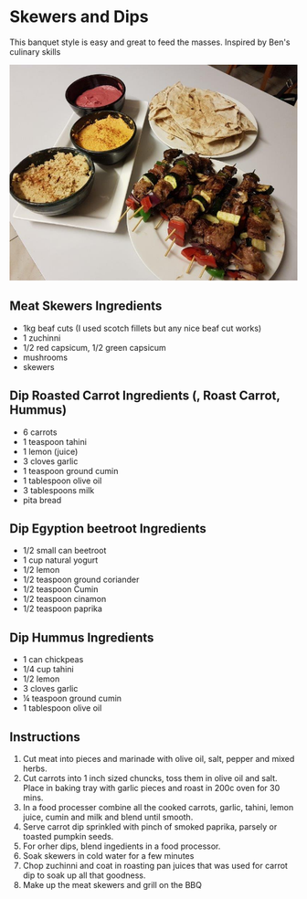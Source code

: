 # Skewers and Dips

This banquet style is easy and great to feed the masses. Inspired by Ben's culinary skills

![Skewers and Dips](../.gitbook/assets/skewers-dip.png)

## Meat Skewers Ingredients

* 1kg beaf cuts \(I used scotch fillets but any nice beaf cut works\)
* 1 zuchinni
* 1/2 red capsicum, 1/2 green capsicum
* mushrooms
* skewers

## Dip Roasted Carrot Ingredients \(, Roast Carrot, Hummus\)

* 6 carrots
* 1 teaspoon tahini 
* 1 lemon \(juice\)
* 3 cloves garlic
* 1 teaspoon ground cumin
* 1 tablespoon olive oil
* 3 tablespoons milk
* pita bread

## Dip Egyption beetroot Ingredients

* 1/2 small can beetroot
* 1 cup natural yogurt
* 1/2 lemon
* 1/2 teaspoon ground coriander
* 1/2 teaspoon Cumin
* 1/2 teaspoon cinamon
* 1/2 teaspoon paprika

## Dip Hummus Ingredients

* 1 can chickpeas
* 1/4 cup tahini 
* 1/2 lemon
* 3 cloves garlic
* ¼ teaspoon ground cumin
* 1 tablespoon olive oil

## Instructions

1. Cut meat into pieces and marinade with olive oil, salt, pepper and mixed herbs.
2. Cut carrots into 1 inch sized chuncks, toss them in olive oil and salt. Place in baking tray with garlic pieces and roast in 200c oven for 30 mins.
3. In a food processer combine all the cooked carrots, garlic, tahini, lemon juice, cumin and milk and blend until smooth.
4. Serve carrot dip sprinkled with pinch of smoked paprika, parsely or toasted pumpkin seeds.
5. For orher dips, blend ingedients in a food processor. 
6. Soak skewers in cold water for a few minutes
7. Chop zuchinni and coat in roasting pan juices that was used for carrot dip to soak up all that goodness. 
8. Make up the meat skewers and grill on the BBQ 

